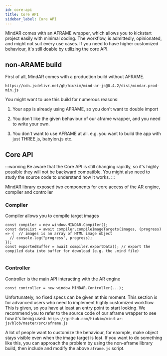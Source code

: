 ```yaml
---
id: core-api
title: Core API
sidebar_label: Core API 
---
```


MindAR comes with an AFRAME wrapper, which allows you to kickstart project easily with minimal coding. The workflow, is admittedly, opinionated, and might not suit every use cases. If you need to have higher customized behaviour, it's still doable by utilizing the core API. 

## non-ARAME build

First of all, MindAR comes with a production build without AFRAME. 
```
https://cdn.jsdelivr.net/gh/hiukim/mind-ar-js@0.4.2/dist/mindar.prod-min.js
```

You might want to use this build for numerous reasons:

1. Your app is already using AFRAME, so you don't want to double import 

2. You don't like the given behaviour of our aframe wrapper, and you need to write your own.

3. You don't want to use AFRAME at all. e.g. you want to build the app with just THREE.js, babylon.js etc.


## Core API
:::warning
Be aware that the Core API is still changing rapidly, so it's highly possible they will not be backward compatible. You might also need to study the source code to understand how it works. 
:::

MindAR library exposed two components for core access of the AR engine, compiler and controller

### Compiler
Compiler allows you to compile target images
```
const compiler = new window.MINDAR.Compiler();
const dataList = await compiler.compileImageTargets(images, (progress) => {  // images is an array of HTML image object
  // console.log("progress", progress);
});
const exportedBuffer = await compiler.exportData(); // export the compiled data into buffer for download (e.g. the .mind file)
 
```

### Controller
Controller is the main API interacting with the AR engine
```
const controller = new window.MINDAR.Controller(...);
```
Unfortunately, no fixed specs can be given at this moment. This section is for advanced users who need to implement highly customized workflow. This is given, so you have at least an entry point to start looking. We recommend you to refer to the source code of our aframe wrapper to see how it's being used: `https://github.com/hiukim/mind-ar-js/blob/master/src/aframe.js`

A lot of people want to customize the behaviour, for eaxmple, make object stays visible even when the image target is lost. If you want to do something like this, you can approach the problem by using the non-aframe library build, then include and modify the above `aframe.js` script.
